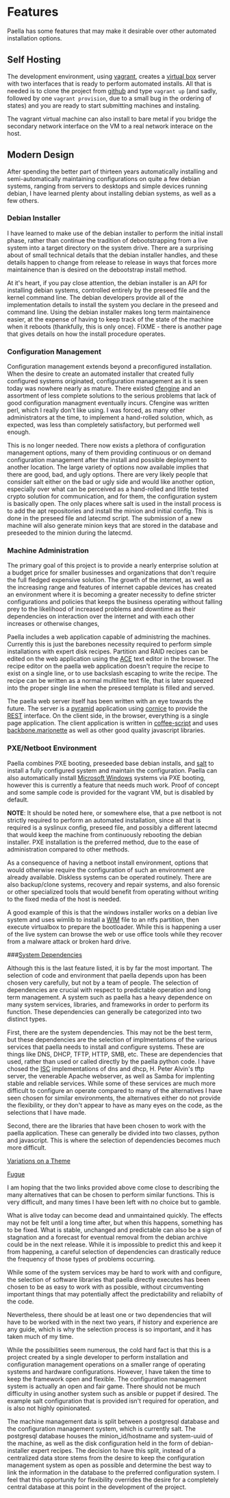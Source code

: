 # Features


Paella has some features that may make it desirable over other
automated installation options.

## Self Hosting

The development environment, using [vagrant](https://vagrantup.com), creates a
[virtual box](http://virtualbox.org) server with two interfaces that is ready to
perform automated installs.  All that is needed is to clone the
project from [github](https://github.com) and type `vagrant up` (and sadly,
followed by one `vagrant provision`, due to a small bug in the ordering
of states) and you are ready to start submitting machines and instaling.

The vagrant virtual machine can also install to bare metal if you bridge the
secondary network interface on the VM to a real network interace on the host.

## Modern Design

After spending the better part of thirteen years automatically installing and
semi-automatically maintaining configurations on quite a few debian systems,
ranging from servers to desktops and simple devices running debian, I have
learned plenty about installing debian systems, as well as a few others.

### Debian Installer

I have learned to make use of the debian installer to perform the initial
install phase, rather than continue the tradition of debootstrapping from
a live system into a target directory on the system drive.  There are a
surprising about of small technical details that the debian installer handles,
and these details happen to change from release to release in ways that
forces more maintainence than is desired on the debootstrap install
method.

At it's heart, if you pay close attention, the debian installer is an API for
installing debian systems, controlled entirely by the preseed file and the
kernel command line.  The debian developers provide all of the implementation
details to install the system you declare in the preseed and command line.
Using the debian installer makes long term maintainence easier, at the
expense of having to keep track of the state of the machine when it
reboots (thankfully, this is only once).  FIXME - there is another page
that gives details on how the install procedure operates.

### Configuration Management

Configuration management extends beyond a preconfigured installation.  When
the desire to create an automated installer that created fully configured
systems originated, configuration management as it is seen today was
nowhere nearly as mature.  There existed [cfengine]() and an assortment
of less complete solutions to the serious problems that lack of good
configuration managment eventually incurs.  Cfengine was written perl, which
I really don't like using.  I was forced, as many other administrators at the time,
to implement a hand-rolled solution, which, as expected, was less than completely
satisfactory, but performed well enough.

This is no longer needed.  There now exists a plethora of configuration management
options, many of them providing continuous or on demand configuration management
after the install and possible deployment to another location.  The large variety of
options now available implies that there are good, bad, and ugly options.  There
are very likely people that consider salt either on the bad or ugly side and would
like another option, especially over what can be perceived as a hand-rolled and
little tested crypto solution for communication, and for them, the configuration
system is basically open.  The only places where salt is used in the install process
is to add the apt repositories and install the minion and initial config.  This is
done in the preseed file and latecmd script.  The submission of a new machine
will also generate minion keys that are stored in the database and preseeded
to the minion during the latecmd.

### Machine Administration

The primary goal of this project is to provide a nearly enterprise solution at a
budget price for smaller businesses and organizations that don't require the
full fledged expensive solution.  The growth of the internet, as well as the
increasing range and features of internet capable devices has created an
environment where it is becoming a greater necessity to define stricter
configurations and policies that keeps the business operating without
falling prey to the likelihood of increased problems and downtime as their
dependencies on interaction over the internet and with each other increases or
otherwise changes,

Paella includes a web application capable of administring the machines.  Currently
this is just the barebones necessity required to perform simple installations with
expert disk recipes.  Partition and RAID recipes can be edited on the web
application using the [ACE](FIXME) text editor in the browser.  The recipe editor
on the paella web application doesn't require the recipe to exist on a single line, or
to use backslash escaping to write the recipe.  The recipe can be written as a
normal multiline text file, that is later squeezed into the proper single line
when the preseed template is filled and served.

The paella web server itself has been written with an eye towards the
future.  The server is a [pyramid](FIXME) application using [cornice](FIXME) to
provide the [REST](FIXME) interface.  On the client side, in the browser,
everything is a single page application.  The client application is written in
[coffee-script](FIXME) and uses [backbone.marionette](FIXME) as well as
other good quality javascript libraries.

### PXE/Netboot Environment

Paella combines PXE booting, preseeded base debian 
installs, and [salt](https://saltstack.com) to install a fully configured 
system and maintain the configuration.  Paella can also automatically install
[Microsoft Windows](https://microsoft.com) systems via PXE booting, however this
is currently a feature that needs much work.  Proof of concept and some
sample code is provided for the vagrant VM, but is disabled by default.

**NOTE**: It should be noted here, or somewhere else, that a pxe netboot is not
strictly required to perform an automated installation, since all that is
required is a syslinux config, preseed file, and possibly a different latecmd that
would keep the machine from continuously rebooting the debian installer.  PXE
installation is the preferred method, due to the ease of administration compared
to other methods.

As a consequence of having a netboot install environment, options that would
otherwise require the configuration of such an environment are already
available.  Diskless systems can be operated routinely.  There are also
backup/clone systems, recovery and repair systems, and also forensic or
other specialized tools that would benefit from operating without writing to
the fixed media of the host is needed.

A good example of this is that the windows installer works on a debian live
system and uses wimlib to install a [WIM](FIXME) file to an ntfs partition,
then execute virtualbox to prepare the bootloader.  While this is happening
a user of the live system can browse the web or use office tools while they
recover from a malware attack or broken hard drive.

###[System Dependencies](#pages/sysdeps)

Although this is the last feature listed, it is by far the most important.
The selection of code and environment that paella depends upon has
been chosen very carefully, but not by a team of people.  The
selection of dependencies are crucial with respect to predictable
operation and long term management.  A system such as
paella has a heavy dependence on many system services, libraries, and
frameworks in order to perform its function.  These dependencies can generally
be categorized into two distinct types.

First, there are the system dependencies.  This may not be the best term, but
these dependencies are the selection of implmentations of the various services
that paella needs to install and configure systems.  These are things like DNS,
DHCP, TFTP, HTTP, SMB, etc.  These are dependencies that used, rather than
used or called directly by the paella python code.  I have chosed
the [ISC](FIXME) implementations
of dns and dhcp, H. Peter Alvin's tftp server, the venerable Apache webserver,
as well as Samba for implenting stable and reliable services.  While some of
these services are much more difficult to configure an operate compared to
many of the alternatives I have seen chosen for similar environments, the
alternatives either do not provide the flexibility, or they don't appear to have
as many eyes on the code, as the selections that I have made.

Second, there are the libraries that have been chosen to work with the
paella application.  These can generally be divided into two classes, python
and javascript.  This is where the selection of dependencies becomes much
more difficult.

[Variations on a Theme](http://en.wikipedia.org/wiki/Variations_on_a_Theme)

[Fugue](http://en.wikipedia.org/wiki/Fugue)

I am hoping that the two links provided above come close to describing
the many alternatives that can be chosen to perform similar functions.  This
is very difficult, and many times I have been left with no choice but to gamble.

What is alive today can become dead and unmaintained quickly.  The effects
may not be felt until a long time after, but when this happens, something
has to be fixed.  What is stable, unchanged and predictable can also be
a sign of stagnation and a forecast for eventual removal from the
debian archive could be in the next release.  While it is impossible to
predict this and keep it from happening, a careful selection of dependencies
can drastically reduce the frequency of those types of problems occurring.

While some of the system services may be hard to work with and configure, the
selection of software libraries that paella directly executes has been chosen
to be as easy to work with as possible, without circumventing important things
that may potentially affect the predictability and reliabilty of the code.

Nevertheless, there should be at least one or two dependencies that will
have to be worked with in the next two years, if history and experience are
any guide, which is why the selection process is so important, and it has
taken much of my time.


While the possibilities seem numerous, the cold hard fact is that this is a
project created by a single developer to perform installation and configuration
management operations on a smaller range of operating systems and
hardware configurations.  However, I have taken the time to keep the
framework open and flexible.  The configuration management system is
actually an open and fair game.  There should not be much difficulty in
using another system such as ansible or puppet if desired.  The example
salt configuration that is provided isn't required for operation, and is also
not highly opinionated.

The machine management data is split between a postgresql database
and the configuration management system, which is currently salt.  The
postgresql database houses the minion_id/hostname and system-uuid
of the machine, as well as the disk configuration held in the form of
debian-installer expert recipes.  The decision to have this split, instead
of a centralized data store stems from the desire to keep the configuration
management system as open as possible and determine the best way
to link the information in the database to the preferred configuration
system.  I feel that this opportunity for flexibility overrides the desire for
a completely central database at this point in the development of the
project.
